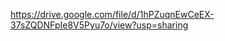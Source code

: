 <!-- Video URL -->
https://drive.google.com/file/d/1hPZuqnEwCeEX-37sZQDNFpIe8V5Pyu7o/view?usp=sharing